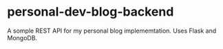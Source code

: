 # personal-dev-blog-backend

A somple REST API for my personal blog implememtation. Uses Flask and MongoDB.
